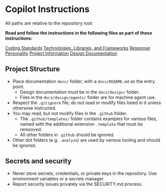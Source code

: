 # Copilot Instructions

All paths are relative to the repository root.

**Read and follow the instructions in the following files as part of these instructions:**

[Coding Standards](.github/instructions/CodingStandards.instructions.md)
[Technologies, Libraries, and Frameworks](.github/instructions/Technologies.instructions.md)
[Response Personality](.github/instructions/Personality.instructions.md)
[Project Information](README.md)
[Design Documentation](docs/design/)

## Project Structure

-   Place documentation `docs/` folder, with a `docs/README.md` as the entry point.
    -   Design documentation must be in the `docs/design/` folder.
    -   Files in the `docs/design/agents/` folder are for machine agent use.
-   Respect the `.gitignore` file; do not read or modify files listed in it unless otherwise instructed.
-   You may read, but not modify files in the `.github` folder.
    -   The `.github/templates/` folder contains examples for various files, named with the additional extension `.template` that must be remooved.
    -   All other folders in `.github` should be ignored.
-   Other dot folders (e.g. `.analyze`) are used by various tooling and should be ignored.

## Secrets and security

-   Never store secrets, credentials, or private keys in the repository. Use environment variables or a secrets manager.
-   Report security issues privately via the SECURITY.md process.
